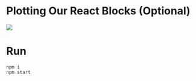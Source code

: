 # Plotting Our React Blocks (Optional)
![](https://s3.amazonaws.com/General_V88/boomyeah2015/codingdojo/curriculum/content/chapter/reactive-blocks-1.png)

# Run
```
npm i
npm start
```